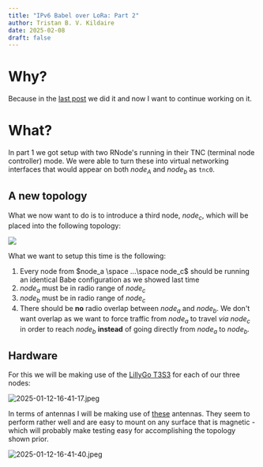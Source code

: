 ```yaml
---
title: "IPv6 Babel over LoRa: Part 2"
author: Tristan B. V. Kildaire
date: 2025-02-08
draft: false
---
```


# Why?

Because in the [last post](/ipv6_over_babel_part1/) we did it and now I want to continue working on it.

# What?

In part 1 we got setup with two RNode's running in their TNC (terminal node controller) mode. We were able to turn these into virtual networking interfaces that would appear on both $node_A$ and $node_b$ as `tnc0`.

## A new topology

What we now want to do is to introduce a third node, $node_c$, which will be placed into the following topology:

![](diagram.png)

What we want to setup this time is the following:

1. Every node from $node_a \space ...\space node_c$ should be running an identical Babe configuration as we showed last time
2. $node_a$ must be in radio range of $node_c$
3. $node_b$ must be in radio range of $node_c$
4. There should be **no** radio overlap between $node_a$ and $node_b$. We don't want overlap as we want to force traffic from $node_a$ to travel _via_ $node_c$ in order to reach $node_b$ **instead** of going directly from $node_a$ to $node_b$.

## Hardware

For this we will be making use of the [LillyGo T3S3](https://www.robotics.org.za/development-boards/esp32-lilygo-boards/H596) for each of our three nodes:

![2025-01-12-16-41-17.jpeg](../assets/2025-01-12-16-41-17.jpeg)

In terms of antennas I will be making use of [these](https://www.robotics.org.za/communication-wireless-Industrial/antenna-866mhz/YN-868MHZ-5DBI) antennas. They seem to perform rather well and are easy to mount on any surface that is magnetic - which will probably make testing easy for accomplishing the topology shown prior.

![2025-01-12-16-41-40.jpeg](../assets/2025-01-12-16-41-40.jpeg)

